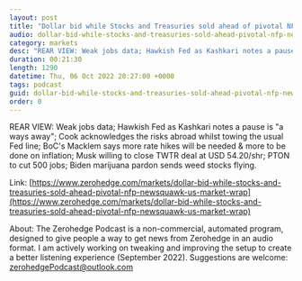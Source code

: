 ```yaml
---
layout: post
title: "Dollar bid while Stocks and Treasuries sold ahead of pivotal NFP - Newsquawk US Market Wrap"
audio: dollar-bid-while-stocks-and-treasuries-sold-ahead-pivotal-nfp-newsquawk-us-market-wrap-0
category: markets
desc: "REAR VIEW: Weak jobs data; Hawkish Fed as Kashkari notes a pause is &quot;a ways away&quot;; Cook acknowledges the risks abroad whilst towing the usual Fed line; BoC's Macklem says more rate hikes will be needed &amp; more to be done on inflation; Musk willing to close TWTR deal at USD 54.20/shr; PTON to cut 500 jobs; Biden marijuana pardon sends weed stocks flying."
duration: 00:21:30
length: 1290
datetime: Thu, 06 Oct 2022 20:27:00 +0000
tags: podcast
guid: dollar-bid-while-stocks-and-treasuries-sold-ahead-pivotal-nfp-newsquawk-us-market-wrap-0
order: 0
---
```

REAR VIEW: Weak jobs data; Hawkish Fed as Kashkari notes a pause is &quot;a ways away&quot;; Cook acknowledges the risks abroad whilst towing the usual Fed line; BoC's Macklem says more rate hikes will be needed &amp; more to be done on inflation; Musk willing to close TWTR deal at USD 54.20/shr; PTON to cut 500 jobs; Biden marijuana pardon sends weed stocks flying.

Link: [https://www.zerohedge.com/markets/dollar-bid-while-stocks-and-treasuries-sold-ahead-pivotal-nfp-newsquawk-us-market-wrap](https://www.zerohedge.com/markets/dollar-bid-while-stocks-and-treasuries-sold-ahead-pivotal-nfp-newsquawk-us-market-wrap)

About: The Zerohedge Podcast is a non-commercial, automated program, designed to give people a way to get news from Zerohedge in an audio format.  I am actively working on tweaking and improving the setup to create a better listening experience (September 2022).  Suggestions are welcome: [zerohedgePodcast@outlook.com](mailto:zerohedgePodcast@outlook.com)